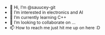 - 👋 Hi, I’m @sauucey-git
- 👀 I’m interested in electronics and AI
- 🌱 I’m currently learning C++
- 💞️ I’m looking to collaborate on ...
- 📫 How to reach me just hit me up on here :D

<!---
sauucey-git/sauucey-git is a ✨ special ✨ repository because its `README.md` (this file) appears on your GitHub profile.
You can click the Preview link to take a look at your changes.
--->
